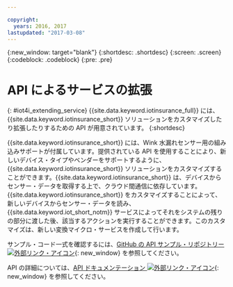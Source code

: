 ```yaml
---

copyright:
  years: 2016, 2017
lastupdated: "2017-03-08"
---
```


<!-- Common attributes used in the template are defined as follows: -->
{:new_window: target="blank"}
{:shortdesc: .shortdesc}
{:screen: .screen}
{:codeblock: .codeblock}
{:pre: .pre}



# API によるサービスの拡張
{: #iot4i_extending_service}
{{site.data.keyword.iotinsurance_full}} には、{{site.data.keyword.iotinsurance_short}} ソリューションをカスタマイズしたり拡張したりするための API が用意されています。
{:shortdesc}

{{site.data.keyword.iotinsurance_short}} には、Wink 水漏れセンサー用の組み込みサポートが付属しています。提供されている API を使用することにより、新しいデバイス・タイプやベンダーをサポートするように、{{site.data.keyword.iotinsurance_short}} ソリューションをカスタマイズすることができます。{{site.data.keyword.iotinsurance_short}} は、デバイスからセンサー・データを取得する上で、クラウド間通信に依存しています。{{site.data.keyword.iotinsurance_short}} をカスタマイズすることによって、新しいデバイスからセンサー・データを読み、{{site.data.keyword.iot_short_notm}} サービスによってそれをシステムの残りの部分に渡した後、該当するアクションを実行することができます。このカスタマイズは、新しい変換マイクロ・サービスを作成して行います。

サンプル・コード一式を確認するには、[GitHub の API サンプル・リポジトリー ![外部リンク・アイコン](../../icons/launch-glyph.svg)](https://github.com/IBM-Bluemix/iot4i-api-examples-nodejs/#iot-for-insurance-api-examples){: new_window} を参照してください。

API の詳細については、[API ドキュメンテーション ![外部リンク・アイコン](../../icons/launch-glyph.svg)](https://iot4i-api-docs.mybluemix.net/){: new_window} を参照してください。
